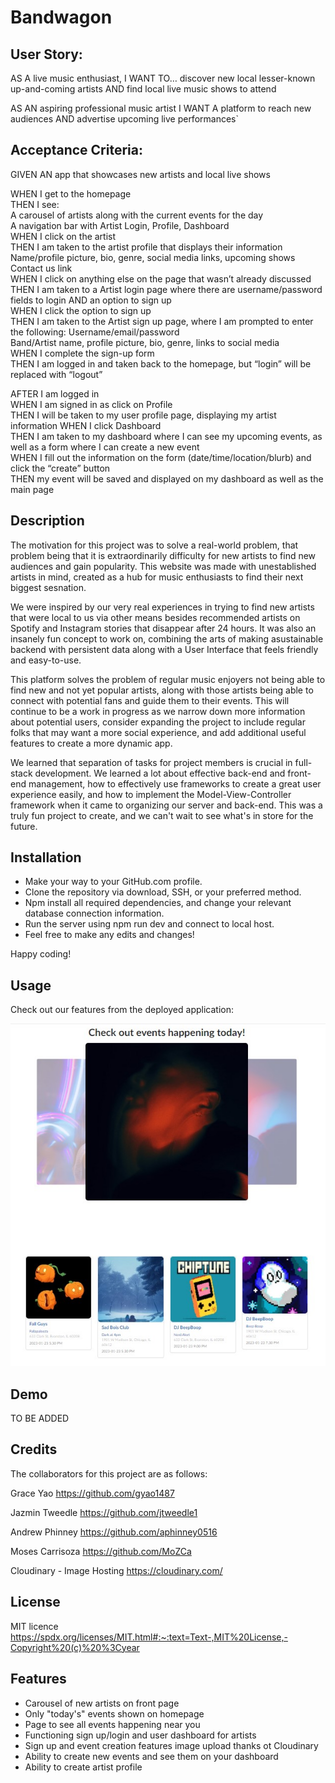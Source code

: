 # Bandwagon 

## User Story:
AS A live music enthusiast,
I WANT TO… discover new local lesser-known up-and-coming artists
AND find local live music shows to attend
 
AS AN aspiring professional music artist
I WANT A platform to reach new audiences 
AND advertise upcoming live performances`
 
## Acceptance Criteria:
GIVEN AN app that showcases new artists and local live shows
 
WHEN I get to the homepage  
THEN I see:  
A carousel of artists along with the current events for the day  
A navigation bar with Artist Login, Profile, Dashboard   
WHEN I click on the artist  
THEN I am taken to the artist profile that displays their information  
Name/profile picture, bio, genre, social media links, upcoming shows  
Contact us link  
WHEN I click on anything else on the page that wasn’t already discussed  
THEN I am taken to a Artist login page where there are username/password fields to login AND an option to sign up  
WHEN I click the option to sign up  
THEN I am taken to the Artist sign up page, where I am prompted to enter the following:
Username/email/password  
Band/Artist name, profile picture, bio, genre, links to social media  
WHEN I complete the sign-up form  
THEN I am logged in and taken back to the homepage, but “login” will be replaced with “logout”  
 
AFTER I am logged in  
WHEN I am signed in as click on Profile  
THEN I will be taken to my user profile page, displaying my artist information
WHEN I click Dashboard  
THEN I am taken to my dashboard where I can see my upcoming events, as well as a form where I can create a new event  
WHEN I fill out the information on the form (date/time/location/blurb) and click the “create” button  
THEN my event will be saved and displayed on my dashboard as well as the main page  

## Description

The motivation for this project was to solve a real-world problem, that problem being that it is extraordinarily difficulty for new artists to find new audiences and gain popularity. This website was made with unestablished artists in mind, created as a hub for music enthusiasts to find their next biggest sesnation.

We were inspired by our very real experiences in trying to find new artists that were local to us via other means besides recommended artists on Spotify and Instagram stories that disappear after 24 hours. It was also an insanely fun concept to work on, combining the arts of making asustainable backend with persistent data along with a User Interface that feels friendly and easy-to-use.

This platform solves the problem of regular music enjoyers not being able to find new and not yet popular artists, along with those artists being able to connect with potential fans and guide them to their events. This will continue to be a work in progress as we narrow down more information about potential users, consider expanding the project to include regular folks that may want a more social experience, and add additional useful features to create a more dynamic app.

We learned that separation of tasks for project members is crucial in full-stack development. We learned a lot about effective back-end and front-end management, how to effectively use frameworks to create a great user experience easily, and how to implement the Model-View-Controller framework when it came to organizing our server and back-end. This was a truly fun project to create, and we can't wait to see what's in store for the future.

## Installation

- Make your way to your GitHub.com profile.
- Clone the repository via download, SSH, or your preferred method.
- Npm install all required dependencies, and change your relevant database connection information.
- Run the server using npm run dev and connect to local host.
- Feel free to make any edits and changes!

Happy coding!

## Usage

Check out our features from the deployed application: 

![alt text](/public/assets/images/screenshotwebsite.jpg)

## Demo

TO BE ADDED

## Credits

The collaborators for this project are as follows:

Grace Yao
https://github.com/gyao1487

Jazmin Tweedle
https://github.com/jtweedle1

Andrew Phinney
https://github.com/aphinney0516

Moses Carrisoza
https://github.com/MoZCa

Cloudinary - Image Hosting 
https://cloudinary.com/

## License

MIT licence
https://spdx.org/licenses/MIT.html#:~:text=Text-,MIT%20License,-Copyright%20(c)%20%3Cyear

## Features
- Carousel of new artists on front page
- Only "today's" events shown on homepage
- Page to see all events happening near you
- Functioning sign up/login and user dashboard for artists
- Sign up and event creation features image upload thanks ot Cloudinary
- Ability to create new events and see them on your dashboard
- Ability to create artist profile

